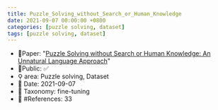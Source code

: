 ```yaml
---
title: Puzzle_Solving_without_Search_or_Human_Knowledge
date: 2021-09-07 00:00:00 +0800
categories: [puzzle solving, dataset]
tags: [puzzle solving, dataset]
---
```


- 📙Paper: "[Puzzle Solving without Search or Human Knowledge: An Unnatural Language Approach](https://semanticscholar.org/paper/Puzzle-Solving-without-Search-or-Human-Knowledge%3A-Noever-Burdick/1c27f107b171ae2578e0a8061c7aa34cd635f51a)"
- 🔑Public: ✅
- ⚲ area: Puzzle solving, Dataset
- 📅 Date: 2021-09-07
- 🔎 Taxonomy: fine-tuning
- 📝 #References: 33

